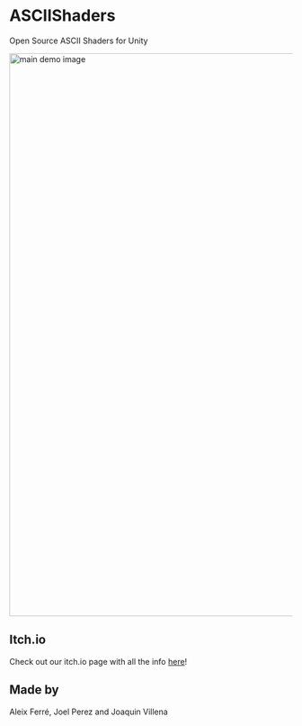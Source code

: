 # ASCIIShaders
Open Source ASCII Shaders for Unity

<img src="https://github.com/CatalaHD/ASCIIShaders/blob/main/Assets/GameStuff/Fondo.PNG" alt="main demo image" width="1000"/>

## Itch.io

Check out our itch.io page with all the info [here](https://aleixferre.itch.io/ascii-shader)!

## Made by

Aleix Ferré, Joel Perez and Joaquin Villena
